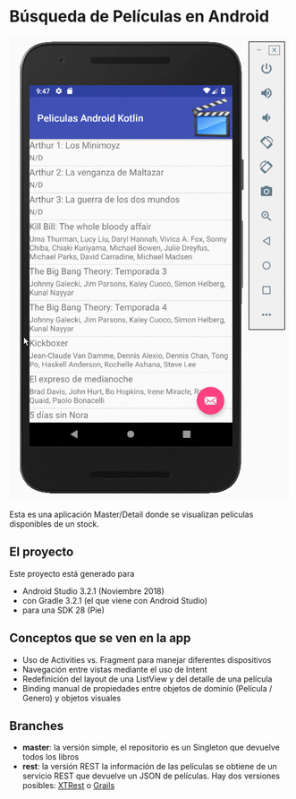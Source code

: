# Búsqueda de Películas en Android

![image](videos/anim.gif)

Esta es una aplicación Master/Detail donde se visualizan películas disponibles de un stock.

## El proyecto
Este proyecto está generado para

* Android Studio 3.2.1 (Noviembre 2018)
* con Gradle 3.2.1 (el que viene con Android Studio)
* para una SDK 28 (Pie)

## Conceptos que se ven en la app

* Uso de Activities vs. Fragment para manejar diferentes dispositivos
* Navegación entre vistas mediante el uso de Intent
* Redefinición del layout de una ListView y del detalle de una película
* Binding manual de propiedades entre objetos de dominio (Película / Genero) y objetos visuales

## Branches

* **master**: la versión simple, el repositorio es un Singleton que devuelve todos los libros
* **rest**: la versión REST la información de las películas se obtiene de un servicio REST que devuelve un JSON de películas. Hay dos versiones posibles: [XTRest](https://github.com/uqbar-project/eg-videoclub-xtrest) o [Grails](https://github.com/uqbar-project/eg-videoclub-ui-grails)


